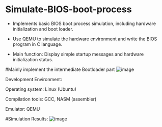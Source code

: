 # Simulate-BIOS-boot-process
- Implements basic BIOS boot process simulation, including hardware initialization and boot loader.

- Use QEMU to simulate the hardware environment and write the BIOS program in C language.

- Main function: Display simple startup messages and hardware initialization status.


#Mainly implement the intermediate Bootloader part
![image](https://github.com/user-attachments/assets/a2b73f57-1e04-4e98-94d7-ecacdae6049c)



Development Environment:

Operating system: Linux (Ubuntu)

Compilation tools: GCC, NASM (assembler)

Emulator: QEMU

#Simulation Results:
![image](https://github.com/user-attachments/assets/d5450554-e704-4b58-9496-577cc94214bf)

